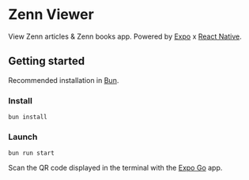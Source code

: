# Zenn Viewer

View Zenn articles & Zenn books app.  Powered by [Expo](https://github.com/expo/expo) x [React Native](https://github.com/facebook/react-native).

## Getting started

Recommended installation in [Bun](https://github.com/oven-sh/bun).

### Install

```shell
bun install
```

### Launch

```shell
bun run start
```

Scan the QR code displayed in the terminal with the [Expo Go](https://expo.dev/client) app.
